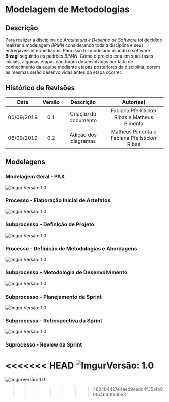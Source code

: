 # Modelagem de Metodologias

## Descrição

Para realizar a disciplina de *Arquitetura e Desenho de Software* foi decidido realizar a modelagem *BPMN* considerando toda a disciplina e seus entregáveis intermediários. Para isso foi modelado usando o software **Bizagi** seguindo os padrões *BPMN*. Como o projeto está em suas fases iniciais, algumas etapas não foram desenvolvidas por falta de conhecimento da equipe mediante etapas posteriores da disciplina, porém as mesmas serão desenvolvidas antes da etapa ocorrer.

## Histórico de Revisões

|    Data    | Versão |      Descrição       |                  Autor(es)                   |
| :--------: | :----: | :------------------: | :------------------------------------------: |
| 06/09/2019 |  0.1   | Criação do documento | Fabiana Pfeilsticker Ribas e Matheus Pimenta |
| 06/09/2019 |  0.2   | Adição dos diagramas | Matheus Pimenta e Fabiana Pfeilsticker Ribas |

## Modelagens

### Modelagem Geral - PAX

![Imgur](https://i.imgur.com/Pb9osAK.png)
Versão: 1.0

### Processo - Elaboração Inicial de Artefatos

![Imgur](https://i.imgur.com/LAdF3JN.png)
Versão: 1.0

### Subprocesso - Definição de Projeto

![Imgur](https://i.imgur.com/AOsK4aI.png)
Versão: 1.0

### Processo - Definição de Metodologias e Abordagens

![Imgur](https://i.imgur.com/LsfiOxS.png)
Versão: 1.0

### Subprocesso - Metodologia de Desenvolvimento

![Imgur](https://i.imgur.com/wK23YOr.png)
Versão: 1.0

### Subprocesso - Planejamento da Sprint

![Imgur](https://i.imgur.com/Ex63cBc.png)
Versão: 1.0

### Subprocesso - Retrospectiva da Sprint

![Imgur](https://i.imgur.com/2rEAt2k.png)
Versão: 1.0

### Suprocesso - Review da Sprint

<<<<<<< HEAD
![Imgur](https://i.imgur.com/a6tDtcU.png)Versão: 1.0
=======
![Imgur](https://i.imgur.com/a6tDtcU.png)Versão: 1.0
>>>>>>> 4824b4427e4aed9eedd4f35afb96fb4bd0f6dbe3
